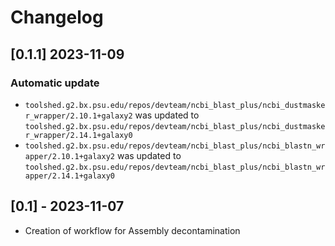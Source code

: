 # Changelog

## [0.1.1] 2023-11-09

### Automatic update
- `toolshed.g2.bx.psu.edu/repos/devteam/ncbi_blast_plus/ncbi_dustmasker_wrapper/2.10.1+galaxy2` was updated to `toolshed.g2.bx.psu.edu/repos/devteam/ncbi_blast_plus/ncbi_dustmasker_wrapper/2.14.1+galaxy0`
- `toolshed.g2.bx.psu.edu/repos/devteam/ncbi_blast_plus/ncbi_blastn_wrapper/2.10.1+galaxy2` was updated to `toolshed.g2.bx.psu.edu/repos/devteam/ncbi_blast_plus/ncbi_blastn_wrapper/2.14.1+galaxy0`

## [0.1] - 2023-11-07

- Creation of workflow for Assembly decontamination
